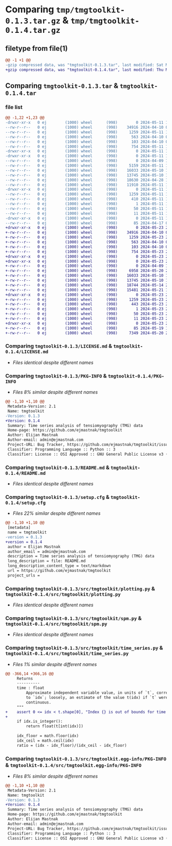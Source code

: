 # Comparing `tmp/tmgtoolkit-0.1.3.tar.gz` & `tmp/tmgtoolkit-0.1.4.tar.gz`

## filetype from file(1)

```diff
@@ -1 +1 @@
-gzip compressed data, was "tmgtoolkit-0.1.3.tar", last modified: Sat May 11 19:40:47 2024, max compression
+gzip compressed data, was "tmgtoolkit-0.1.4.tar", last modified: Thu May 23 21:42:08 2024, max compression
```

## Comparing `tmgtoolkit-0.1.3.tar` & `tmgtoolkit-0.1.4.tar`

### file list

```diff
@@ -1,22 +1,23 @@
-drwxr-xr-x   0 ej        (1000) wheel      (998)        0 2024-05-11 19:40:47.958154 tmgtoolkit-0.1.3/
--rw-r--r--   0 ej        (1000) wheel      (998)    34916 2024-04-10 06:55:31.000000 tmgtoolkit-0.1.3/LICENSE.md
--rw-r--r--   0 ej        (1000) wheel      (998)     1259 2024-05-11 19:40:47.958154 tmgtoolkit-0.1.3/PKG-INFO
--rw-r--r--   0 ej        (1000) wheel      (998)      563 2024-04-10 07:01:19.000000 tmgtoolkit-0.1.3/README.md
--rw-r--r--   0 ej        (1000) wheel      (998)      103 2024-04-10 07:09:13.000000 tmgtoolkit-0.1.3/pyproject.toml
--rw-r--r--   0 ej        (1000) wheel      (998)      754 2024-05-11 19:40:47.958154 tmgtoolkit-0.1.3/setup.cfg
-drwxr-xr-x   0 ej        (1000) wheel      (998)        0 2024-05-11 19:40:47.951487 tmgtoolkit-0.1.3/src/
-drwxr-xr-x   0 ej        (1000) wheel      (998)        0 2024-05-11 19:40:47.954821 tmgtoolkit-0.1.3/src/tmgtoolkit/
--rw-r--r--   0 ej        (1000) wheel      (998)        0 2024-04-09 14:32:51.000000 tmgtoolkit-0.1.3/src/tmgtoolkit/__init__.py
--rw-r--r--   0 ej        (1000) wheel      (998)     5159 2024-05-11 14:14:37.000000 tmgtoolkit-0.1.3/src/tmgtoolkit/constants.py
--rw-r--r--   0 ej        (1000) wheel      (998)    16033 2024-05-10 15:04:33.000000 tmgtoolkit-0.1.3/src/tmgtoolkit/plotting.py
--rw-r--r--   0 ej        (1000) wheel      (998)    13745 2024-05-10 15:04:51.000000 tmgtoolkit-0.1.3/src/tmgtoolkit/spm.py
--rw-r--r--   0 ej        (1000) wheel      (998)    18630 2024-04-28 11:37:20.000000 tmgtoolkit-0.1.3/src/tmgtoolkit/time_series.py
--rw-r--r--   0 ej        (1000) wheel      (998)    11910 2024-05-11 14:13:54.000000 tmgtoolkit-0.1.3/src/tmgtoolkit/tmgio.py
-drwxr-xr-x   0 ej        (1000) wheel      (998)        0 2024-05-11 19:40:47.954821 tmgtoolkit-0.1.3/src/tmgtoolkit.egg-info/
--rw-r--r--   0 ej        (1000) wheel      (998)     1259 2024-05-11 19:40:47.000000 tmgtoolkit-0.1.3/src/tmgtoolkit.egg-info/PKG-INFO
--rw-r--r--   0 ej        (1000) wheel      (998)      410 2024-05-11 19:40:47.000000 tmgtoolkit-0.1.3/src/tmgtoolkit.egg-info/SOURCES.txt
--rw-r--r--   0 ej        (1000) wheel      (998)        1 2024-05-11 19:40:47.000000 tmgtoolkit-0.1.3/src/tmgtoolkit.egg-info/dependency_links.txt
--rw-r--r--   0 ej        (1000) wheel      (998)       50 2024-05-11 19:40:47.000000 tmgtoolkit-0.1.3/src/tmgtoolkit.egg-info/requires.txt
--rw-r--r--   0 ej        (1000) wheel      (998)       11 2024-05-11 19:40:47.000000 tmgtoolkit-0.1.3/src/tmgtoolkit.egg-info/top_level.txt
-drwxr-xr-x   0 ej        (1000) wheel      (998)        0 2024-05-11 19:40:47.954821 tmgtoolkit-0.1.3/tests/
--rw-r--r--   0 ej        (1000) wheel      (998)       85 2024-04-17 09:39:29.000000 tmgtoolkit-0.1.3/tests/test_mwe.py
+drwxr-xr-x   0 ej        (1000) wheel      (998)        0 2024-05-23 21:42:08.187594 tmgtoolkit-0.1.4/
+-rw-r--r--   0 ej        (1000) wheel      (998)    34916 2024-04-10 06:55:31.000000 tmgtoolkit-0.1.4/LICENSE.md
+-rw-r--r--   0 ej        (1000) wheel      (998)     1259 2024-05-23 21:42:08.187594 tmgtoolkit-0.1.4/PKG-INFO
+-rw-r--r--   0 ej        (1000) wheel      (998)      563 2024-04-10 07:01:19.000000 tmgtoolkit-0.1.4/README.md
+-rw-r--r--   0 ej        (1000) wheel      (998)      103 2024-04-10 07:09:13.000000 tmgtoolkit-0.1.4/pyproject.toml
+-rw-r--r--   0 ej        (1000) wheel      (998)      754 2024-05-23 21:42:08.187594 tmgtoolkit-0.1.4/setup.cfg
+drwxr-xr-x   0 ej        (1000) wheel      (998)        0 2024-05-23 21:42:08.180928 tmgtoolkit-0.1.4/src/
+drwxr-xr-x   0 ej        (1000) wheel      (998)        0 2024-05-23 21:42:08.184261 tmgtoolkit-0.1.4/src/tmgtoolkit/
+-rw-r--r--   0 ej        (1000) wheel      (998)        0 2024-04-09 14:32:51.000000 tmgtoolkit-0.1.4/src/tmgtoolkit/__init__.py
+-rw-r--r--   0 ej        (1000) wheel      (998)     6958 2024-05-20 20:55:42.000000 tmgtoolkit-0.1.4/src/tmgtoolkit/constants.py
+-rw-r--r--   0 ej        (1000) wheel      (998)    16033 2024-05-10 15:04:33.000000 tmgtoolkit-0.1.4/src/tmgtoolkit/plotting.py
+-rw-r--r--   0 ej        (1000) wheel      (998)    13745 2024-05-10 15:04:51.000000 tmgtoolkit-0.1.4/src/tmgtoolkit/spm.py
+-rw-r--r--   0 ej        (1000) wheel      (998)    18744 2024-05-14 21:23:52.000000 tmgtoolkit-0.1.4/src/tmgtoolkit/time_series.py
+-rw-r--r--   0 ej        (1000) wheel      (998)    15481 2024-05-21 17:51:44.000000 tmgtoolkit-0.1.4/src/tmgtoolkit/tmgio.py
+drwxr-xr-x   0 ej        (1000) wheel      (998)        0 2024-05-23 21:42:08.187594 tmgtoolkit-0.1.4/src/tmgtoolkit.egg-info/
+-rw-r--r--   0 ej        (1000) wheel      (998)     1259 2024-05-23 21:42:08.000000 tmgtoolkit-0.1.4/src/tmgtoolkit.egg-info/PKG-INFO
+-rw-r--r--   0 ej        (1000) wheel      (998)      443 2024-05-23 21:42:08.000000 tmgtoolkit-0.1.4/src/tmgtoolkit.egg-info/SOURCES.txt
+-rw-r--r--   0 ej        (1000) wheel      (998)        1 2024-05-23 21:42:08.000000 tmgtoolkit-0.1.4/src/tmgtoolkit.egg-info/dependency_links.txt
+-rw-r--r--   0 ej        (1000) wheel      (998)       50 2024-05-23 21:42:08.000000 tmgtoolkit-0.1.4/src/tmgtoolkit.egg-info/requires.txt
+-rw-r--r--   0 ej        (1000) wheel      (998)       11 2024-05-23 21:42:08.000000 tmgtoolkit-0.1.4/src/tmgtoolkit.egg-info/top_level.txt
+drwxr-xr-x   0 ej        (1000) wheel      (998)        0 2024-05-23 21:42:08.187594 tmgtoolkit-0.1.4/tests/
+-rw-r--r--   0 ej        (1000) wheel      (998)       85 2024-05-19 13:02:48.000000 tmgtoolkit-0.1.4/tests/test_mwe.py
+-rw-r--r--   0 ej        (1000) wheel      (998)     7349 2024-05-20 20:56:27.000000 tmgtoolkit-0.1.4/tests/test_split_data_for_spm.py
```

### Comparing `tmgtoolkit-0.1.3/LICENSE.md` & `tmgtoolkit-0.1.4/LICENSE.md`

 * *Files identical despite different names*

### Comparing `tmgtoolkit-0.1.3/PKG-INFO` & `tmgtoolkit-0.1.4/PKG-INFO`

 * *Files 8% similar despite different names*

```diff
@@ -1,10 +1,10 @@
 Metadata-Version: 2.1
 Name: tmgtoolkit
-Version: 0.1.3
+Version: 0.1.4
 Summary: Time series analysis of tensiomyography (TMG) data
 Home-page: https://github.com/ejmastnak/tmgtoolkit
 Author: Elijan Mastnak
 Author-email: admin@ejmastnak.com
 Project-URL: Bug Tracker, https://github.com/ejmastnak/tmgtoolkit/issues
 Classifier: Programming Language :: Python :: 3
 Classifier: License :: OSI Approved :: GNU General Public License v3 (GPLv3)
```

### Comparing `tmgtoolkit-0.1.3/README.md` & `tmgtoolkit-0.1.4/README.md`

 * *Files identical despite different names*

### Comparing `tmgtoolkit-0.1.3/setup.cfg` & `tmgtoolkit-0.1.4/setup.cfg`

 * *Files 22% similar despite different names*

```diff
@@ -1,10 +1,10 @@
 [metadata]
 name = tmgtoolkit
-version = 0.1.3
+version = 0.1.4
 author = Elijan Mastnak
 author_email = admin@ejmastnak.com
 description = Time series analysis of tensiomyography (TMG) data
 long_description = file: README.md
 long_description_content_type = text/markdown
 url = https://github.com/ejmastnak/tmgtoolkit
 project_urls =
```

### Comparing `tmgtoolkit-0.1.3/src/tmgtoolkit/plotting.py` & `tmgtoolkit-0.1.4/src/tmgtoolkit/plotting.py`

 * *Files identical despite different names*

### Comparing `tmgtoolkit-0.1.3/src/tmgtoolkit/spm.py` & `tmgtoolkit-0.1.4/src/tmgtoolkit/spm.py`

 * *Files identical despite different names*

### Comparing `tmgtoolkit-0.1.3/src/tmgtoolkit/time_series.py` & `tmgtoolkit-0.1.4/src/tmgtoolkit/time_series.py`

 * *Files 1% similar despite different names*

```diff
@@ -366,14 +366,16 @@
     Returns
     ----------
     time : float
         Approximate independent variable value, in units of `t`, corresponding
         to `idx`; loosely, an estimate of the value t(idx) if `t` were
         continuous.
     """
+    assert 0 <= idx < t.shape[0], "Index {} is out of bounds for time array with shape {}.".format(idx, t.shape)
+
     if idx.is_integer():
         return float(t[int(idx)])
 
     idx_floor = math.floor(idx)
     idx_ceil = math.ceil(idx)
     ratio = (idx - idx_floor)/(idx_ceil - idx_floor)
```

### Comparing `tmgtoolkit-0.1.3/src/tmgtoolkit.egg-info/PKG-INFO` & `tmgtoolkit-0.1.4/src/tmgtoolkit.egg-info/PKG-INFO`

 * *Files 8% similar despite different names*

```diff
@@ -1,10 +1,10 @@
 Metadata-Version: 2.1
 Name: tmgtoolkit
-Version: 0.1.3
+Version: 0.1.4
 Summary: Time series analysis of tensiomyography (TMG) data
 Home-page: https://github.com/ejmastnak/tmgtoolkit
 Author: Elijan Mastnak
 Author-email: admin@ejmastnak.com
 Project-URL: Bug Tracker, https://github.com/ejmastnak/tmgtoolkit/issues
 Classifier: Programming Language :: Python :: 3
 Classifier: License :: OSI Approved :: GNU General Public License v3 (GPLv3)
```

